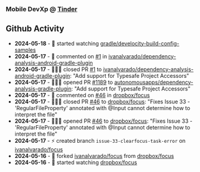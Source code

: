 ### Mobile DevXp @ [Tinder](https://medium.com/tinder)

## Github Activity
- **2024-05-18** - 👀 started watching [gradle/develocity-build-config-samples](https://github.com/gradle/develocity-build-config-samples)
- **2024-05-17** - 💬 commented on [#1](https://api.github.com/repos/ivanalvarado/dependency-analysis-android-gradle-plugin/issues/1/comments) in [ivanalvarado/dependency-analysis-android-gradle-plugin](https://github.com/ivanalvarado/dependency-analysis-android-gradle-plugin)
- **2024-05-17** - 🧑🏻‍💻 closed PR [#1](https://github.com/ivanalvarado/dependency-analysis-android-gradle-plugin/pull/1) to [ivanalvarado/dependency-analysis-android-gradle-plugin](https://github.com/ivanalvarado/dependency-analysis-android-gradle-plugin): "Add support for Typesafe Project Accessors"
- **2024-05-17** - 🧑🏻‍💻 opened PR [#1189](https://github.com/autonomousapps/dependency-analysis-gradle-plugin/pull/1189) to [autonomousapps/dependency-analysis-gradle-plugin](https://github.com/autonomousapps/dependency-analysis-gradle-plugin): "Add support for Typesafe Project Accessors"
- **2024-05-17** - 💬 commented on [#46](https://api.github.com/repos/dropbox/focus/issues/46/comments) in [dropbox/focus](https://github.com/dropbox/focus)
- **2024-05-17** - 🧑🏻‍💻 closed PR [#46](https://github.com/dropbox/focus/pull/46) to [dropbox/focus](https://github.com/dropbox/focus): "Fixes Issue 33 - 'RegularFileProperty' annotated with @Input cannot determine how to interpret the file"
- **2024-05-17** - 🧑🏻‍💻 opened PR [#46](https://github.com/dropbox/focus/pull/46) to [dropbox/focus](https://github.com/dropbox/focus): "Fixes Issue 33 - 'RegularFileProperty' annotated with @Input cannot determine how to interpret the file"
- **2024-05-17** - ⚡️ created branch `issue-33-clearfocus-task-error` on [ivanalvarado/focus](https://github.com/ivanalvarado/focus)
- **2024-05-16** - 🔱 forked [ivanalvarado/focus](https://github.com/ivanalvarado/focus) from [dropbox/focus](https://github.com/dropbox/focus)
- **2024-05-16** - 👀 started watching [dropbox/focus](https://github.com/dropbox/focus)
